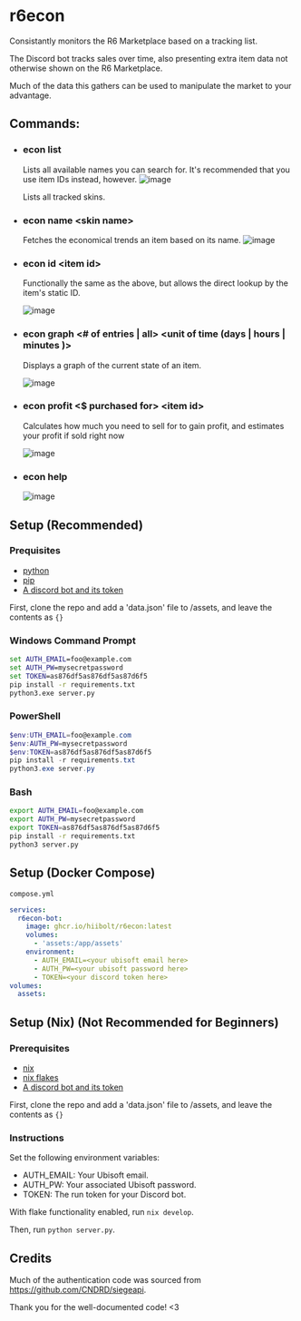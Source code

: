# r6econ
Consistantly monitors the R6 Marketplace based on a tracking list. 

The Discord bot tracks sales over time, also presenting extra item data not otherwise shown on the R6 Marketplace.

Much of the data this gathers can be used to manipulate the market to your advantage.

## Commands:
- ### econ list
  Lists all available names you can search for. It's recommended that you use item IDs instead, however.
  ![image](https://github.com/hiibolt/r6econ/assets/91273156/02ef4b4c-0965-408c-bda4-ff59da242ce2)

  Lists all tracked skins.
- ### econ name \<skin name>
  Fetches the economical trends an item based on its name.
  ![image](https://github.com/hiibolt/r6econ/assets/91273156/bc001157-4f17-41a1-a5fe-4ddd448e05b4)
  
- ### econ id \<item id>
  Functionally the same as the above, but allows the direct lookup by the item's static ID.

  ![image](https://github.com/hiibolt/r6econ/assets/91273156/700c971f-da4e-4ff8-ac6f-6d3cfa04fb28)
  
- ### econ graph <# of entries | all> <unit of time (days | hours | minutes )> <item id>
  Displays a graph of the current state of an item.

  ![image](https://github.com/hiibolt/r6econ/assets/91273156/52babf14-2e8b-44e2-98b8-661704a443bb)

- ### econ profit \<$ purchased for> \<item id>
  Calculates how much you need to sell for to gain profit, and estimates your profit if sold right now

  ![image](https://github.com/hiibolt/r6econ/assets/91273156/75304082-df33-446d-9f7f-6f9c0cffc573)


- ### econ help
  ![image](https://github.com/hiibolt/r6econ/assets/91273156/76efecb4-114d-4212-850b-1d6ff3825b47)


## Setup (Recommended)

### Prequisites
- [python](https://www.python.org/)
- [pip](https://pypi.org/project/pip/)
- [A discord bot and its token](https://www.writebots.com/discord-bot-token/)
  
First, clone the repo and add a 'data.json' file to /assets, and leave the contents as ```{}```

### Windows Command Prompt
```bat
set AUTH_EMAIL=foo@example.com
set AUTH_PW=mysecretpassword
set TOKEN=as876df5as876df5as87d6f5
pip install -r requirements.txt
python3.exe server.py
```

### PowerShell
```ps1
$env:UTH_EMAIL=foo@example.com
$env:AUTH_PW=mysecretpassword
$env:TOKEN=as876df5as876df5as87d6f5
pip install -r requirements.txt
python3.exe server.py
```

### Bash
```sh
export AUTH_EMAIL=foo@example.com
export AUTH_PW=mysecretpassword
export TOKEN=as876df5as876df5as87d6f5
pip install -r requirements.txt
python3 server.py
```

## Setup (Docker Compose)
`compose.yml`
```yml
services:
  r6econ-bot:
    image: ghcr.io/hiibolt/r6econ:latest
    volumes:
      - 'assets:/app/assets'
    environment:
      - AUTH_EMAIL=<your ubisoft email here>
      - AUTH_PW=<your ubisoft password here>
      - TOKEN=<your discord token here>
volumes:
  assets:

```


## Setup (Nix) (Not Recommended for Beginners)

### Prerequisites

- [nix](https://nixos.org/)
- [nix flakes](https://nixos.wiki/wiki/Flakes)
- [A discord bot and its token](https://www.writebots.com/discord-bot-token/)

First, clone the repo and add a 'data.json' file to /assets, and leave the contents as ```{}```


### Instructions

Set the following environment variables:
- AUTH_EMAIL: Your Ubisoft email.
- AUTH_PW: Your associated Ubisoft password.
- TOKEN: The run token for your Discord bot.

With flake functionality enabled, run `nix develop`.

Then, run `python server.py`.


## Credits
Much of the authentication code was sourced from https://github.com/CNDRD/siegeapi. 

Thank you for the well-documented code! <3
